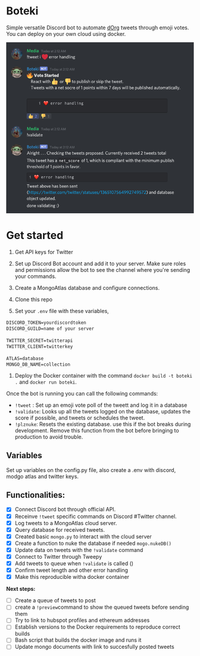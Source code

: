 # Boteki
Simple versatile Discord bot to automate [dOrg](https://dorg.tech) tweets through emoji votes. 
You can deploy on your own cloud using docker.

![sample usecase of boteki](images/sample.png)

# Get started

1. Get API keys for Twitter
1. Set up Discord Bot account and add it to your server. Make sure roles and permissions allow the bot to see the channel where you're sending your commands.
1. Create a MongoAtlas database and configure connections.

1. Clone this repo 
1. Set your `.env` file with these variables, 
```
DISCORD_TOKEN=yourdiscordtoken
DISCORD_GUILD=name of your server

TWITTER_SECRET=twitterapi
TWITTER_CLIENT=twitterkey

ATLAS=database
MONGO_DB_NAME=collection  
```
1. Deploy the Docker container with the command `docker build -t boteki .` and `docker run boteki`.

Once the bot is running you can call the following commands:
 - `!tweet` : Set up an emoji vote poll of the tweett and log it in a database
 - `!validate`: Looks up all the tweets logged on the database, updates the score if possible, and tweets or schedules the tweet.
 - `!plznuke`: Resets the existing database. use this if the bot breaks during development. Remove this function from the bot before bringing to production to avoid trouble.
  
## Variables
Set up variables on the config.py file, also create a .env with discord, modgo atlas and twitter keys.

## Functionalities:

- [x] Connect Discord bot through official API.
- [x] Receinve `!tweet` specific commands on Discord #Twitter channel.
- [x] Log tweets to a MongoAtlas cloud server. 
- [x] Query database for received tweets.
- [x] Created basic `mongo.py` to interact with the cloud server
- [x] Create a function to nuke the database if needed `mogo.nukeDB()`
- [x] Update data on tweets with the `!validate` command
- [x] Connect to Twitter through Tweepy
- [x] Add tweets to queue when `!validate` is called () 
- [x] Confirm tweet length and other error handling
- [x] Make this reproducible witha docker container

**Next steps:**
- [ ] Create a queue of tweets to post
- [ ] create a `!preview`command to show the queued tweets before sending them
- [ ] Try to link to hubspot profiles and ethereum addresses
- [ ] Establish versions to the Docker requirements to reproduce correct builds
- [ ] Bash script that builds the docker image and runs it
- [ ] Update mongo documents with link to succesfully posted tweets